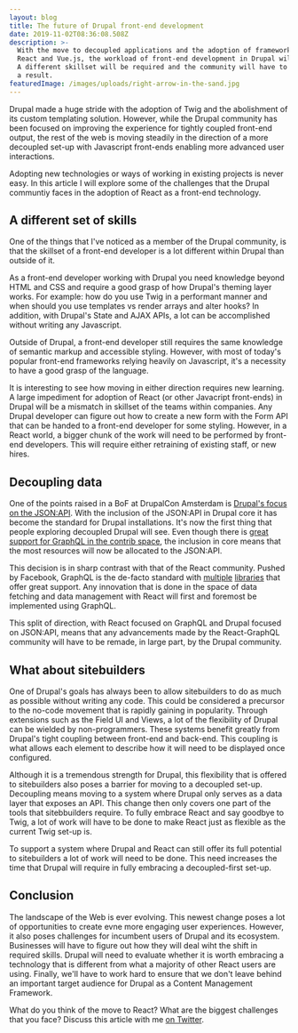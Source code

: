 ```yaml
---
layout: blog
title: The future of Drupal front-end development
date: 2019-11-02T08:36:08.508Z
description: >-
  With the move to decoupled applications and the adoption of frameworks like 
  React and Vue.js, the workload of front-end development in Drupal will change. 
  A different skillset will be required and the community will have to adjust as 
  a result.
featuredImage: /images/uploads/right-arrow-in-the-sand.jpg
---
```

Drupal made a huge stride with the adoption of Twig and the abolishment of its custom templating solution. However, while the Drupal community has been focused on improving the experience for tightly coupled front-end output, the rest of the web is moving steadily in the direction of a more decoupled set-up with Javascript front-ends enabling more advanced user interactions.

Adopting new technologies or ways of working in existing projects is never easy. In this article I will explore some of the challenges that the Drupal communtiy faces in the adoption of React as a front-end technology.

<h2>A different set of skills</h2>

One of the things that I've noticed as a member of the Drupal community, is that the skillset of a front-end developer is a lot different within Drupal than outside of it. 

As a front-end developer working with Drupal you need knowledge beyond HTML and CSS and require a good grasp of how Drupal's theming layer works. For example: how do you use Twig in a performant manner and when should you use templates vs render arrays and alter hooks? In addition, with Drupal's State and AJAX APIs, a lot can be accomplished without writing any Javascript.

Outside of Drupal, a front-end developer still requires the same knowledge of semantic markup and accessible styling. However, with most of today's popular front-end frameworks relying heavily on Javascript, it's a necessity to have a good grasp of the language.

It is interesting to see how moving in either direction requires new learning. A large impediment for adoption of React (or other Javacript front-ends) in Drupal will be a mismatch in skillset of the teams within companies. Any Drupal developer can figure out how to create a new form with the Form API that can be handed to a front-end developer for some styling. However, in a React world, a bigger chunk of the work will need to be performed by front-end developers. This will require either retraining of existing staff, or new hires.

<h2>Decoupling data</h2>

One of the points raised in a BoF at DrupalCon Amsterdam is [Drupal's focus on the JSON:API](https://dri.es/headless-cms-rest-vs-jsonapi-vs-graphql). With the inclusion of the JSON:API in Drupal core it has become the standard for Drupal installations. It's now the first thing that people exploring decoupled Drupal will see. Even though there is [great support for GraphQL in the contrib space](https://www.drupal.org/project/graphql), the inclusion in core means that the most resources will now be allocated to the JSON:API.

This decision is in sharp contrast with that of the React community. Pushed by Facebook, GraphQL is the de-facto standard with [multiple](https://relay.dev/) [libraries](https://www.apollographql.com/) that offer great support. Any innovation that is done in the space of data fetching and data management with React will first and foremost be implemented using GraphQL.

This split of direction, with React focused on GraphQL and Drupal focused on JSON:API, means that any advancements made by the React-GraphQL community will have to be remade, in large part, by the Drupal community.

<h2>What about sitebuilders</h2>

One of Drupal's goals has always been to allow sitebuilders to do as much as possible without writing any code. This could be considered a precursor to the no-code movement that is rapidly gaining in popularity. Through extensions such as the Field UI and Views, a lot of the flexibility of Drupal can be wielded by non-programmers. These systems benefit greatly from Drupal's tight coupling between front-end and back-end. This coupling is what allows each element to describe how it will need to be displayed once configured.

Although it is a tremendous strength for Drupal, this flexibility that is offered to sitebuilders also poses a barrier for moving to a decoupled set-up. Decoupling means moving to a system where Drupal only serves as a data layer that exposes an API. This change then only covers one part of the tools that sitebbuilders require. To fully embrace React and say goodbye to Twig, a lot of work will have to be done to make React just as flexible as the current Twig set-up is.
 
To support a system where Drupal and React can still offer its full potential to sitebuilders a lot of work will need to be done. This need increases the time that Drupal will require in fully embracing a decoupled-first set-up. 

<h2>Conclusion</h2>
 
The landscape of the Web is ever evolving. This newest change poses a lot of opportunities to create evne more engaging user experiences. However, it also poses challenges for incumbent users of Drupal and its ecosystem. Businesses will have to figure out how they will deal wiht the shift in  required skills. Drupal will need to evaluate whether it is worth embracing a technology that is different from what a majority of other React users are using. Finally, we'll have to work hard to ensure that we don't leave behind an important target audience for Drupal as a Content Management Framework.

What do you think of the move to React? What are the biggest challenges that you face? Discuss this article with me <a href="https://www.twitter.com/Kingdutch" title="My twitter profile">on Twitter</a>. 
 

